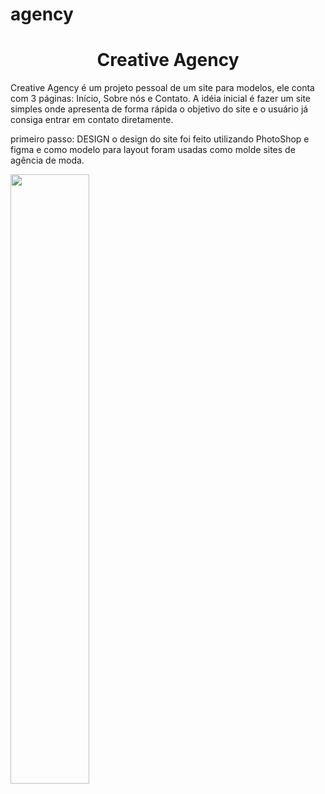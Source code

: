 # agency
<h1 align="center"> Creative Agency </h1>

Creative Agency é um projeto pessoal de um site para modelos, ele conta com 3 páginas: Início, Sobre nós e Contato.
A idéia inicial é fazer um site simples onde apresenta de forma rápida o objetivo do site e o usuário já consiga entrar em contato diretamente.

primeiro passo: 
DESIGN
o design do site foi feito utilizando PhotoShop e figma e como modelo para layout foram usadas como molde sites de agência de moda.

<div align="left">
<img src="https://user-images.githubusercontent.com/108352730/189651492-53dc6611-7f48-44ad-8a17-d476a6bdb32d.jpg" width="50%">

</div>


